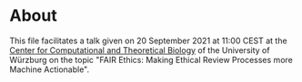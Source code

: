 # About

This file facilitates a talk given on 20 September 2021 at 11:00 CEST at the [Center for Computational and Theoretical Biology](https://www.biozentrum.uni-wuerzburg.de/cctb/cctb/) of the University of Würzburg on the topic "FAIR Ethics: Making Ethical Review Processes more Machine Actionable". 

